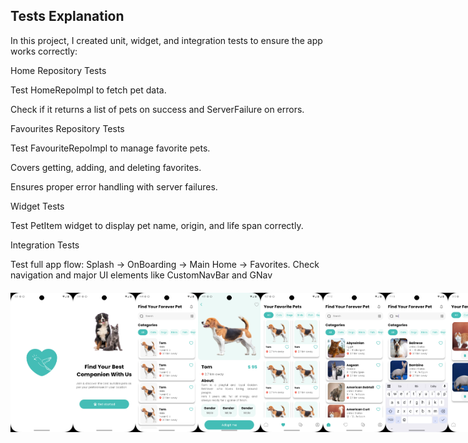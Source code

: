 ## Tests Explanation

In this project, I created unit, widget, and integration tests to ensure the app works correctly:

Home Repository Tests

Test HomeRepoImpl to fetch pet data.

Check if it returns a list of pets on success and ServerFailure on errors.

Favourites Repository Tests

Test FavouriteRepoImpl to manage favorite pets.

Covers getting, adding, and deleting favorites.

Ensures proper error handling with server failures.

Widget Tests

Test PetItem widget to display pet name, origin, and life span correctly.

Integration Tests

Test full app flow: Splash → OnBoarding → Main Home → Favorites.
Check navigation and major UI elements like CustomNavBar and GNav

<div style= "display : flex ; justify-content: space-between ; margin : 20px 0px">
<img src = "assets/app_screens/Screenshot_1760530914.png" width = "100px">
<img src = "assets/app_screens/Screenshot_1760532685.png" width = "100px">
<img src = "assets/app_screens/Screenshot_1760535914.png" width = "100px">
<img src = "assets/app_screens/Screenshot_1760536282.png" width = "100px">
<img src = "assets/app_screens/Screenshot_1760538431.png" width = "100px">
<img src = "assets/app_screens/Screenshot_1760559143.png" width = "100px">
<img src = "assets/app_screens/Screenshot_1760559237.png" width = "100px">
<img src = "assets/app_screens/Screenshot_1760703141.png" width = "100px">
<img src = "assets/app_screens/Screenshot_1760704682.png" width = "100px">
</div>
